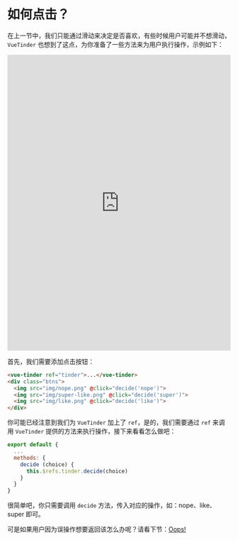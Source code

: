 # 如何点击？

在上一节中，我们只能通过滑动来决定是否喜欢，有些时候用户可能并不想滑动，`VueTinder` 也想到了这点，为你准备了一些方法来为用户执行操作，示例如下：

<iframe width="100%" height="667" src="https://codesandbox.io/embed/vue-tinder-how-to-click-k03bo" allowpaymentrequest allowfullscreen="allowfullscreen" frameborder="0"></iframe>

首先，我们需要添加点击按钮：

``` html
<vue-tinder ref="tinder">...</vue-tinder>
<div class="btns">
  <img src="img/nope.png" @click="decide('nope')">
  <img src="img/super-like.png" @click="decide('super')">
  <img src="img/like.png" @click="decide('like')">
</div>
```

你可能已经注意到我们为 `VueTinder` 加上了 `ref`，是的，我们需要通过 `ref` 来调用 `VueTinder` 提供的方法来执行操作，接下来看看怎么做吧：

``` js
export default {
  ...
  methods: {
    decide (choice) {
      this.$refs.tinder.decide(choice)
    }
  }
}
```

很简单吧，你只需要调用 `decide` 方法，传入对应的操作，如：nope、like、super 即可。

可是如果用户因为误操作想要返回该怎么办呢？请看下节：[Oops!](/zh/guide/oops)